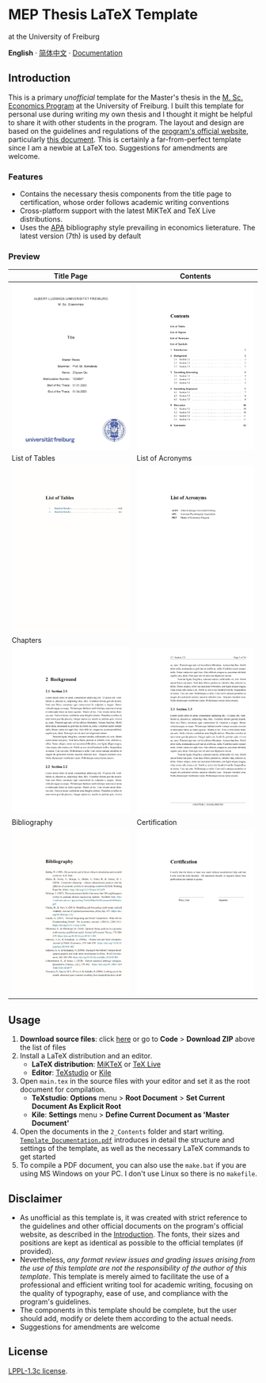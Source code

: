 # MEP Thesis LaTeX Template
at the University of Freiburg

**English** · [简体中文](./README.zh-CN.md) · [Documentation](./Template_Documentation.pdf)


## Introduction
This is a primary *unofficial* template for the Master's thesis in the [M. Sc. Economics Program](https://master.econ.uni-freiburg.de/) at the University of Freiburg. 
I built this template for personal use during writing my own thesis and I thought it might be helpful to share it with other students in the program. 
The layout and design are based on the guidelines and regulations of the [program's official website](https://master.econ.uni-freiburg.de/students/procedures), particularly [this document](https://master.econ.uni-freiburg.de/data/master-thesis-guidelines-20191127.pdf). 
This is certainly a far-from-perfect template since I am a newbie at LaTeX too.  Suggestions for amendments are welcome. 

### Features
- Contains the necessary thesis components from the title page to certification, whose order follows academic writing conventions
- Cross-platform support with the latest MiKTeX and TeX Live distributions.
- Uses the [APA](https://apastyle.apa.org/) bibliography style prevailing in economics lieterature. The latest version (7th) is used by default

### Preview
| Title Page                                 | Contents                                     |
| ------------------------------------------ | -------------------------------------------- |
| ![Titlepage](./GitHub_Imgs/Titlepage.jpg)  | ![Preview](./GitHub_Imgs/Contents.jpg)       |
| List of Tables                             | List of Acronyms                             |
| ![Preview](./GitHub_Imgs/ListofTables.jpg) | ![Preview](./GitHub_Imgs/ListofAcronyms.jpg) |
| Chapters                                   |                                              |
| ![Preview](./GitHub_Imgs/Mainbody1.jpg)    | ![Preview](./GitHub_Imgs/Mainbody2.jpg)      |
| Bibliography                               | Certification                                |
| ![Preview](./GitHub_Imgs/Bib.jpg)          | ![Preview](./GitHub_Imgs/Certification.jpg)  |


## Usage
1. **Download source files**: click [here](https://github.com/Contralitary/ALUF-MEP-Thesis/archive/refs/heads/main.zip) or go to **Code** > **Download ZIP** above the list of files
2. Install a LaTeX distribution and an editor.  
	- **LaTeX distribution**: [MiKTeX](https://miktex.org/download) or [TeX Live](https://tug.org/texlive/)
	- **Editor**: [TeXstudio](https://www.texstudio.org/) or [Kile](https://kile.sourceforge.io/download.php)
3. Open `main.tex` in the source files with your editor and set it as the root document for compilation.
	- **TeXstudio**: **Options** menu > **Root Document** > **Set Current Document As Explicit Root**
	- **Kile**: **Settings** menu > **Define Current Document as 'Master Document'**
4. Open the documents in the `2_Contents` folder and start writing. [`Template_Documentation.pdf`](./Template_Documentation.pdf) introduces in detail the structure and settings of the template, as well as the necessary LaTeX commands to get started
5. To compile a PDF document, you can also use the `make.bat` if you are using MS Windows on your PC. I don't use Linux so there is no `makefile`.


## Disclaimer
- As unofficial as this template is, it was created with strict reference to the guidelines and other official documents on the program's official website, as described in the [Introduction](#Introduction). The fonts, their sizes and positions are kept as identical as possible to the official templates (if provided).
- Nevertheless, *any format review issues and grading issues arising from the use of this template are not the responsibility of the author of this template*. This template is merely aimed to facilitate the use of a professional and efficient writing tool for academic writing, focusing on the quality of typography, ease of use, and compliance with the program's guidelines.
- The components in this template should be complete, but the user should add, modify or delete them according to the actual needs.
- Suggestions for amendments are welcome


## License
[LPPL-1.3c license](./LICENSE).
